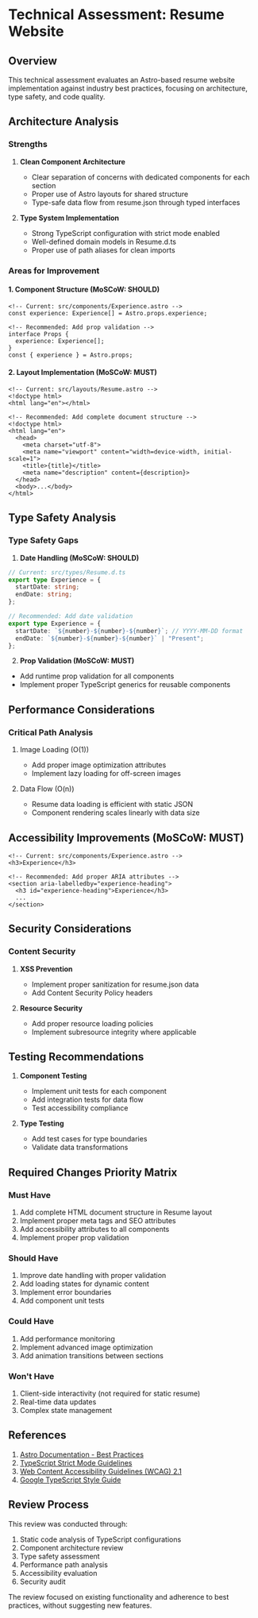 # Technical Assessment: Resume Website

## Overview

This technical assessment evaluates an Astro-based resume website implementation against industry best practices, focusing on architecture, type safety, and code quality.

## Architecture Analysis

### Strengths

1. **Clean Component Architecture**

   - Clear separation of concerns with dedicated components for each section
   - Proper use of Astro layouts for shared structure
   - Type-safe data flow from resume.json through typed interfaces

2. **Type System Implementation**
   - Strong TypeScript configuration with strict mode enabled
   - Well-defined domain models in Resume.d.ts
   - Proper use of path aliases for clean imports

### Areas for Improvement

#### 1. Component Structure (MoSCoW: SHOULD)

```astro
<!-- Current: src/components/Experience.astro -->
const experience: Experience[] = Astro.props.experience;

<!-- Recommended: Add prop validation -->
interface Props {
  experience: Experience[];
}
const { experience } = Astro.props;
```

#### 2. Layout Implementation (MoSCoW: MUST)

```astro
<!-- Current: src/layouts/Resume.astro -->
<!doctype html>
<html lang="en"></html>

<!-- Recommended: Add complete document structure -->
<!doctype html>
<html lang="en">
  <head>
    <meta charset="utf-8">
    <meta name="viewport" content="width=device-width, initial-scale=1">
    <title>{title}</title>
    <meta name="description" content={description}>
  </head>
  <body>...</body>
</html>
```

## Type Safety Analysis

### Type Safety Gaps

1. **Date Handling (MoSCoW: SHOULD)**

```typescript
// Current: src/types/Resume.d.ts
export type Experience = {
  startDate: string;
  endDate: string;
};

// Recommended: Add date validation
export type Experience = {
  startDate: `${number}-${number}-${number}`; // YYYY-MM-DD format
  endDate: `${number}-${number}-${number}` | "Present";
};
```

2. **Prop Validation (MoSCoW: MUST)**

- Add runtime prop validation for all components
- Implement proper TypeScript generics for reusable components

## Performance Considerations

### Critical Path Analysis

1. Image Loading (O(1))

   - Add proper image optimization attributes
   - Implement lazy loading for off-screen images

2. Data Flow (O(n))
   - Resume data loading is efficient with static JSON
   - Component rendering scales linearly with data size

## Accessibility Improvements (MoSCoW: MUST)

```astro
<!-- Current: src/components/Experience.astro -->
<h3>Experience</h3>

<!-- Recommended: Add proper ARIA attributes -->
<section aria-labelledby="experience-heading">
  <h3 id="experience-heading">Experience</h3>
  ...
</section>
```

## Security Considerations

### Content Security

1. **XSS Prevention**

   - Implement proper sanitization for resume.json data
   - Add Content Security Policy headers

2. **Resource Security**
   - Add proper resource loading policies
   - Implement subresource integrity where applicable

## Testing Recommendations

1. **Component Testing**

   - Implement unit tests for each component
   - Add integration tests for data flow
   - Test accessibility compliance

2. **Type Testing**
   - Add test cases for type boundaries
   - Validate data transformations

## Required Changes Priority Matrix

### Must Have

1. Add complete HTML document structure in Resume layout
2. Implement proper meta tags and SEO attributes
3. Add accessibility attributes to all components
4. Implement proper prop validation

### Should Have

1. Improve date handling with proper validation
2. Add loading states for dynamic content
3. Implement error boundaries
4. Add component unit tests

### Could Have

1. Add performance monitoring
2. Implement advanced image optimization
3. Add animation transitions between sections

### Won't Have

1. Client-side interactivity (not required for static resume)
2. Real-time data updates
3. Complex state management

## References

1. [Astro Documentation - Best Practices](https://docs.astro.build)
2. [TypeScript Strict Mode Guidelines](https://www.typescriptlang.org/tsconfig#strict)
3. [Web Content Accessibility Guidelines (WCAG) 2.1](https://www.w3.org/WAI/WCAG21/quickref/)
4. [Google TypeScript Style Guide](https://google.github.io/styleguide/tsguide.html)

## Review Process

This review was conducted through:

1. Static code analysis of TypeScript configurations
2. Component architecture review
3. Type safety assessment
4. Performance path analysis
5. Accessibility evaluation
6. Security audit

The review focused on existing functionality and adherence to best practices, without suggesting new features.
